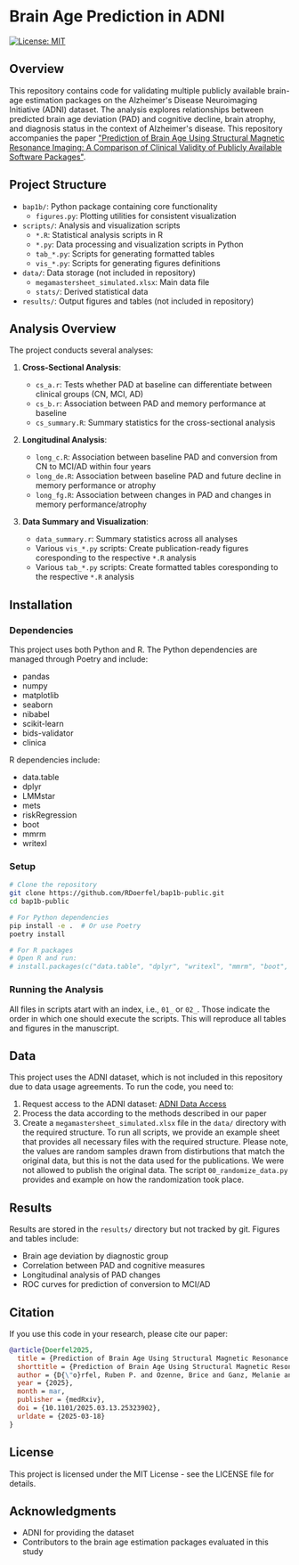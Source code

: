 # Brain Age Prediction in ADNI

[![License: MIT](https://img.shields.io/badge/License-MIT-yellow.svg)](https://opensource.org/licenses/MIT)

## Overview

This repository contains code for validating multiple publicly available brain-age estimation packages on the Alzheimer's Disease Neuroimaging Initiative (ADNI) dataset. The analysis explores relationships between predicted brain age deviation (PAD) and cognitive decline, brain atrophy, and diagnosis status in the context of Alzheimer's disease. This repository accompanies the paper ["Prediction of Brain Age Using Structural Magnetic Resonance Imaging: A Comparison of Clinical Validity of Publicly Available Software Packages"](https://www.medrxiv.org/content/10.1101/2025.03.13.25323902v1).

## Project Structure

- `bap1b/`: Python package containing core functionality
  - `figures.py`: Plotting utilities for consistent visualization
- `scripts/`: Analysis and visualization scripts
  - `*.R`: Statistical analysis scripts in R
  - `*.py`: Data processing and visualization scripts in Python
  - `tab_*.py`: Scripts for generating formatted tables
  - `vis_*.py`: Scripts for generating figures
definitions
- `data/`: Data storage (not included in repository)
  - `megamastersheet_simulated.xlsx`: Main data file
  - `stats/`: Derived statistical data
- `results/`: Output figures and tables (not included in repository)

## Analysis Overview

The project conducts several analyses:

1. **Cross-Sectional Analysis**:
   - `cs_a.r`: Tests whether PAD at baseline can differentiate between clinical groups (CN, MCI, AD)
   - `cs_b.r`: Association between PAD and memory performance at baseline
   - `cs_summary.R`: Summary statistics for the cross-sectional analysis

2. **Longitudinal Analysis**:
   - `long_c.R`: Association between baseline PAD and conversion from CN to MCI/AD within four years
   - `long_de.R`: Association between baseline PAD and future decline in memory performance or atrophy
   - `long_fg.R`: Association between changes in PAD and changes in memory performance/atrophy

3. **Data Summary and Visualization**:
   - `data_summary.r`: Summary statistics across all analyses
   - Various `vis_*.py` scripts: Create publication-ready figures coresponding to the respective `*.R` analysis
   - Various `tab_*.py` scripts: Create formatted tables coresponding to the respective `*.R` analysis

## Installation

### Dependencies

This project uses both Python and R. The Python dependencies are managed through Poetry and include:
- pandas
- numpy
- matplotlib
- seaborn
- nibabel
- scikit-learn
- bids-validator
- clinica

R dependencies include:
- data.table
- dplyr
- LMMstar
- mets
- riskRegression
- boot
- mmrm
- writexl

### Setup

```bash
# Clone the repository
git clone https://github.com/RDoerfel/bap1b-public.git
cd bap1b-public

# For Python dependencies
pip install -e .  # Or use Poetry
poetry install

# For R packages
# Open R and run:
# install.packages(c("data.table", "dplyr", "writexl", "mmrm", "boot", "riskRegression", "mets", "LMMstar"))
```

### Running the Analysis
All files in scripts atart with an index, i.e., `01_` or `02_`. Those indicate the order in which one should execute the scripts. This will reproduce all tables and figures in the manuscript.  

## Data

This project uses the ADNI dataset, which is not included in this repository due to data usage agreements. To run the code, you need to:

1. Request access to the ADNI dataset: [ADNI Data Access](http://adni.loni.usc.edu/)
2. Process the data according to the methods described in our paper
3. Create a `megamastersheet_simulated.xlsx` file in the `data/` directory with the required structure. To run all scripts, we provide an example sheet that provides all necessary files with the required structure. Please note, the values are random samples drawn from distirbutions that match the original data, but this is not the data used for the publications. We were not allowed to publish the original data. The script `00_randomize_data.py` provides and example on how the randomization took place.

## Results

Results are stored in the `results/` directory but not tracked by git. Figures and tables include:
- Brain age deviation by diagnostic group
- Correlation between PAD and cognitive measures
- Longitudinal analysis of PAD changes
- ROC curves for prediction of conversion to MCI/AD

## Citation

If you use this code in your research, please cite our paper:

```bibtex
@article{Doerfel2025,
  title = {Prediction of Brain Age Using Structural Magnetic Resonance Imaging: {{A}} Comparison of Clinical Validity of Publicly Available Software Packages},
  shorttitle = {Prediction of Brain Age Using Structural Magnetic Resonance Imaging},
  author = {D{\"o}rfel, Ruben P. and Ozenne, Brice and Ganz, Melanie and Svensson, Jonas and {Plav{\'e}n-Sigray}, Pontus},
  year = {2025},
  month = mar,
  publisher = {medRxiv},
  doi = {10.1101/2025.03.13.25323902},
  urldate = {2025-03-18}
}
```

## License

This project is licensed under the MIT License - see the LICENSE file for details.

## Acknowledgments

- ADNI for providing the dataset
- Contributors to the brain age estimation packages evaluated in this study
